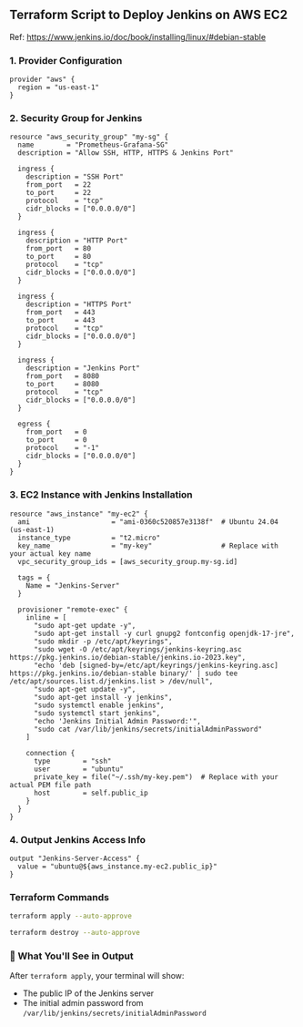 ## Terraform Script to Deploy Jenkins on AWS EC2
Ref: https://www.jenkins.io/doc/book/installing/linux/#debian-stable

### 1. **Provider Configuration**
```hcl
provider "aws" {
  region = "us-east-1"
}
```

### 2. **Security Group for Jenkins**
```hcl
resource "aws_security_group" "my-sg" {
  name        = "Prometheus-Grafana-SG"
  description = "Allow SSH, HTTP, HTTPS & Jenkins Port"

  ingress {
    description = "SSH Port"
    from_port   = 22
    to_port     = 22
    protocol    = "tcp"
    cidr_blocks = ["0.0.0.0/0"]
  }

  ingress {
    description = "HTTP Port"
    from_port   = 80
    to_port     = 80
    protocol    = "tcp"
    cidr_blocks = ["0.0.0.0/0"]
  }

  ingress {
    description = "HTTPS Port"
    from_port   = 443
    to_port     = 443
    protocol    = "tcp"
    cidr_blocks = ["0.0.0.0/0"]
  }

  ingress {
    description = "Jenkins Port"
    from_port   = 8080
    to_port     = 8080
    protocol    = "tcp"
    cidr_blocks = ["0.0.0.0/0"]
  }

  egress {
    from_port   = 0
    to_port     = 0
    protocol    = "-1"
    cidr_blocks = ["0.0.0.0/0"]
  }
}
```

### 3. **EC2 Instance with Jenkins Installation**
```hcl
resource "aws_instance" "my-ec2" {
  ami                    = "ami-0360c520857e3138f"  # Ubuntu 24.04 (us-east-1)
  instance_type          = "t2.micro"
  key_name               = "my-key"                 # Replace with your actual key name
  vpc_security_group_ids = [aws_security_group.my-sg.id]

  tags = {
    Name = "Jenkins-Server"
  }

  provisioner "remote-exec" {
    inline = [
      "sudo apt-get update -y",
      "sudo apt-get install -y curl gnupg2 fontconfig openjdk-17-jre",
      "sudo mkdir -p /etc/apt/keyrings",
      "sudo wget -O /etc/apt/keyrings/jenkins-keyring.asc https://pkg.jenkins.io/debian-stable/jenkins.io-2023.key",
      "echo 'deb [signed-by=/etc/apt/keyrings/jenkins-keyring.asc] https://pkg.jenkins.io/debian-stable binary/' | sudo tee /etc/apt/sources.list.d/jenkins.list > /dev/null",
      "sudo apt-get update -y",
      "sudo apt-get install -y jenkins",
      "sudo systemctl enable jenkins",
      "sudo systemctl start jenkins",
      "echo 'Jenkins Initial Admin Password:'",
      "sudo cat /var/lib/jenkins/secrets/initialAdminPassword"
    ]

    connection {
      type        = "ssh"
      user        = "ubuntu"
      private_key = file("~/.ssh/my-key.pem")  # Replace with your actual PEM file path
      host        = self.public_ip
    }
  }
}
```

### 4. **Output Jenkins Access Info**
```hcl
output "Jenkins-Server-Access" {
  value = "ubuntu@${aws_instance.my-ec2.public_ip}"
}
```

### Terraform Commands

```bash
terraform apply --auto-approve
```
```bash
terraform destroy --auto-approve
```

### 🔐 What You'll See in Output

After `terraform apply`, your terminal will show:
- The public IP of the Jenkins server
- The initial admin password from `/var/lib/jenkins/secrets/initialAdminPassword`
